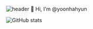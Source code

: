 ![header](https://capsule-render.vercel.app/api?type=wave&color=auto&height=300&section=header&text=DIARY%20&fontSize=90)
👋 Hi, I’m @yoonhahyun

![GitHub stats](https://github-readme-stats.vercel.app/api?username=yoonhahyun&show_icons=true&theme=radical)


<!---
yoonhahyun/yoonhahyun is a ✨ special ✨ repository because its `README.md` (this file) appears on your GitHub profile.
You can click the Preview link to take a look at your changes.
--->
